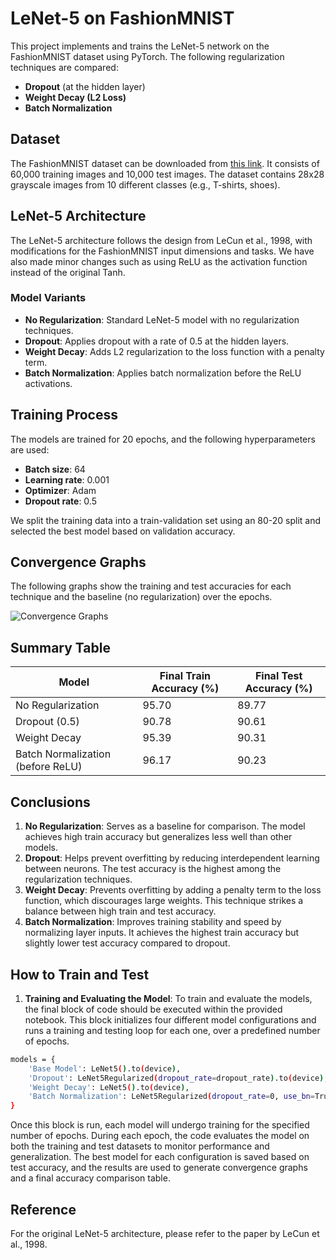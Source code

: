 # LeNet-5 on FashionMNIST

This project implements and trains the LeNet-5 network on the FashionMNIST dataset using PyTorch. The following regularization techniques are compared:

- **Dropout** (at the hidden layer)
- **Weight Decay (L2 Loss)**
- **Batch Normalization**

## Dataset

The FashionMNIST dataset can be downloaded from [this link](https://github.com/zalandoresearch/fashion-mnist). It consists of 60,000 training images and 10,000 test images. The dataset contains 28x28 grayscale images from 10 different classes (e.g., T-shirts, shoes).

## LeNet-5 Architecture

The LeNet-5 architecture follows the design from LeCun et al., 1998, with modifications for the FashionMNIST input dimensions and tasks. We have also made minor changes such as using ReLU as the activation function instead of the original Tanh.

### Model Variants

- **No Regularization**: Standard LeNet-5 model with no regularization techniques.
- **Dropout**: Applies dropout with a rate of 0.5 at the hidden layers.
- **Weight Decay**: Adds L2 regularization to the loss function with a penalty term.
- **Batch Normalization**: Applies batch normalization before the ReLU activations.

## Training Process

The models are trained for 20 epochs, and the following hyperparameters are used:

- **Batch size**: 64
- **Learning rate**: 0.001
- **Optimizer**: Adam 
- **Dropout rate**: 0.5

We split the training data into a train-validation set using an 80-20 split and selected the best model based on validation accuracy.

## Convergence Graphs

The following graphs show the training and test accuracies for each technique and the baseline (no regularization) over the epochs.

![Convergence Graphs](convergence_graphs-2.png)

## Summary Table

| Model                                    | Final Train Accuracy (%) | Final Test Accuracy (%) |
|------------------------------------------|--------------------------|-------------------------|
| No Regularization                        | 95.70                    | 89.77                   |
| Dropout (0.5)                            | 90.78                    | 90.61                   |
| Weight Decay                             | 95.39                    | 90.31                   |
| Batch Normalization (before ReLU)        | 96.17                    | 90.23                   |

## Conclusions

1. **No Regularization**: Serves as a baseline for comparison. The model achieves high train accuracy but generalizes less well than other models.
2. **Dropout**: Helps prevent overfitting by reducing interdependent learning between neurons. The test accuracy is the highest among the regularization techniques.
3. **Weight Decay**: Prevents overfitting by adding a penalty term to the loss function, which discourages large weights. This technique strikes a balance between high train and test accuracy.
4. **Batch Normalization**: Improves training stability and speed by normalizing layer inputs. It achieves the highest train accuracy but slightly lower test accuracy compared to dropout.

## How to Train and Test

1. **Training and Evaluating the Model**: 
To train and evaluate the models, the final block of code should be executed within the provided notebook. This block initializes four different model configurations and runs a training and testing loop for each one, over a predefined number of epochs.
```bash
models = {
    'Base Model': LeNet5().to(device),
    'Dropout': LeNet5Regularized(dropout_rate=dropout_rate).to(device),
    'Weight Decay': LeNet5().to(device),
    'Batch Normalization': LeNet5Regularized(dropout_rate=0, use_bn=True).to(device)
}
```
Once this block is run, each model will undergo training for the specified number of epochs. During each epoch, the code evaluates the model on both the training and test datasets to monitor performance and generalization. The best model for each configuration is saved based on test accuracy, and the results are used to generate convergence graphs and a final accuracy comparison table.

## Reference

For the original LeNet-5 architecture, please refer to the paper by LeCun et al., 1998.
